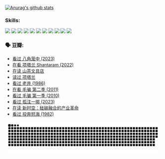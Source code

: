 
[![Anurag's github stats](https://github-readme-stats.vercel.app/api?username=w940853815)](https://github.com/anuraghazra/github-readme-stats)

### Skills:

<code><img height="32" src="https://cdn.jsdelivr.net/npm/simple-icons@v5/icons/python.svg"></code>
<code><img height="32" src="https://cdn.jsdelivr.net/npm/simple-icons@v5/icons/javascript.svg"></code>
<code><img height="32" src="https://cdn.jsdelivr.net/npm/simple-icons@v5/icons/django.svg"></code>
<code><img height="32" src="https://cdn.jsdelivr.net/npm/simple-icons@v5/icons/flask.svg"></code>
<code><img height="32" src="https://cdn.jsdelivr.net/npm/simple-icons@v5/icons/vuetify.svg"></code>
<code><img height="32" src="https://cdn.jsdelivr.net/npm/simple-icons@v5/icons/git.svg"></code>
<code><img height="32" src="https://cdn.jsdelivr.net/npm/simple-icons@v5/icons/docker.svg"></code>
<code><img height="32" src="https://cdn.jsdelivr.net/npm/simple-icons@v5/icons/postgresql.svg"></code>
<code><img height="32" src="https://cdn.jsdelivr.net/npm/simple-icons@v5/icons/elasticsearch.svg"></code>
<code><img height="32" src="https://cdn.jsdelivr.net/npm/simple-icons@v5/icons/macos.svg"></code>
<code><img height="32" src="https://cdn.jsdelivr.net/npm/simple-icons@v5/icons/linux.svg"></code>

### 🗣 豆瓣:

<!-- DOUBAN-ACTIVITIES:START -->
- [看过 八角笼中‎ (2023)](https://www.douban.com/people/136069238/status/4367541707/?_i=94362494)
- [在看 项塔兰 Shantaram‎ (2022)](https://www.douban.com/people/136069238/status/4365497032/?_i=94362494)
- [在读 山茶文具店](https://www.douban.com/people/136069238/status/4364620725/?_i=94362494)
- [读过 项塔兰](https://www.douban.com/people/136069238/status/4364620288/?_i=94362494)
- [看过 老井‎ (1986)](https://www.douban.com/people/136069238/status/4362366672/?_i=94362494)
- [在看 毛骗 第二季‎ (2011)](https://www.douban.com/people/136069238/status/4355752869/?_i=94362494)
- [看过 毛骗 第一季‎ (2010)](https://www.douban.com/people/136069238/status/4355752667/?_i=94362494)
- [看过 孤注一掷‎ (2023)](https://www.douban.com/people/136069238/status/4354774568/?_i=94362494)
- [在读 新时空：硅碳融合的产业革命](https://www.douban.com/people/136069238/status/4348545149/?_i=94362494)
- [看过 投奔怒海‎ (1982)](https://www.douban.com/people/136069238/status/4336696255/?_i=94362494)
<!-- DOUBAN-ACTIVITIES:END -->


![Snake animation](https://raw.githubusercontent.com/w940853815/w940853815/output/github-contribution-grid-snake.svg)

<!--
**w940853815/w940853815** is a ✨ _special_ ✨ repository because its `README.md` (this file) appears on your GitHub profile.

Here are some ideas to get you started:

- 🔭 I’m currently working on ...
- 🌱 I’m currently learning ...
- 👯 I’m looking to collaborate on ...
- 🤔 I’m looking for help with ...
- 💬 Ask me about ...
- 📫 How to reach me: ...
- 😄 Pronouns: ...
- ⚡ Fun fact: ...
-->
